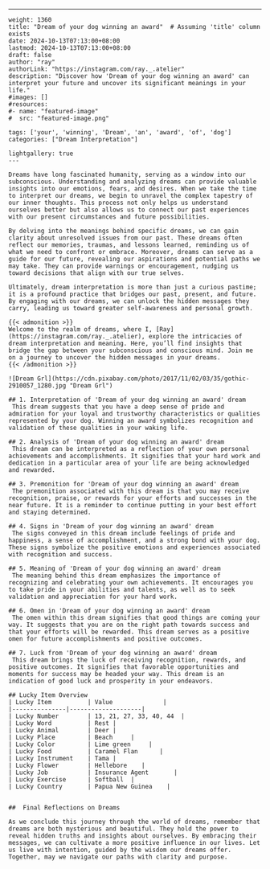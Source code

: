 ---
    weight: 1360
    title: "Dream of your dog winning an award"  # Assuming 'title' column exists
    date: 2024-10-13T07:13:00+08:00
    lastmod: 2024-10-13T07:13:00+08:00
    draft: false
    author: "ray"
    authorLink: "https://instagram.com/ray._.atelier"
    description: "Discover how 'Dream of your dog winning an award' can interpret your future and uncover its significant meanings in your life."
    #images: []
    #resources:
    #- name: "featured-image"
    #  src: "featured-image.png"
    
    tags: ['your', 'winning', 'Dream', 'an', 'award', 'of', 'dog']
    categories: ["Dream Interpretation"]
    
    lightgallery: true
    ---
    
    Dreams have long fascinated humanity, serving as a window into our subconscious. Understanding and analyzing dreams can provide valuable insights into our emotions, fears, and desires. When we take the time to interpret our dreams, we begin to unravel the complex tapestry of our inner thoughts. This process not only helps us understand ourselves better but also allows us to connect our past experiences with our present circumstances and future possibilities.
    
    By delving into the meanings behind specific dreams, we can gain clarity about unresolved issues from our past. These dreams often reflect our memories, traumas, and lessons learned, reminding us of what we need to confront or embrace. Moreover, dreams can serve as a guide for our future, revealing our aspirations and potential paths we may take. They can provide warnings or encouragement, nudging us toward decisions that align with our true selves.
    
    Ultimately, dream interpretation is more than just a curious pastime; it is a profound practice that bridges our past, present, and future. By engaging with our dreams, we can unlock the hidden messages they carry, leading us toward greater self-awareness and personal growth.
    
    {{< admonition >}}
    Welcome to the realm of dreams, where I, [Ray](https://instagram.com/ray._.atelier), explore the intricacies of dream interpretation and meaning. Here, you’ll find insights that bridge the gap between your subconscious and conscious mind. Join me on a journey to uncover the hidden messages in your dreams.
    {{< /admonition >}}
    
    ![Dream Grl](https://cdn.pixabay.com/photo/2017/11/02/03/35/gothic-2910057_1280.jpg "Dream Grl")
    
    ## 1. Interpretation of 'Dream of your dog winning an award' dream
     This dream suggests that you have a deep sense of pride and admiration for your loyal and trustworthy characteristics or qualities represented by your dog. Winning an award symbolizes recognition and validation of these qualities in your waking life.
    
    ## 2. Analysis of 'Dream of your dog winning an award' dream
     This dream can be interpreted as a reflection of your own personal achievements and accomplishments. It signifies that your hard work and dedication in a particular area of your life are being acknowledged and rewarded.
    
    ## 3. Premonition for 'Dream of your dog winning an award' dream
     The premonition associated with this dream is that you may receive recognition, praise, or rewards for your efforts and successes in the near future. It is a reminder to continue putting in your best effort and staying determined.
    
    ## 4. Signs in 'Dream of your dog winning an award' dream
     The signs conveyed in this dream include feelings of pride and happiness, a sense of accomplishment, and a strong bond with your dog. These signs symbolize the positive emotions and experiences associated with recognition and success.
    
    ## 5. Meaning of 'Dream of your dog winning an award' dream
     The meaning behind this dream emphasizes the importance of recognizing and celebrating your own achievements. It encourages you to take pride in your abilities and talents, as well as to seek validation and appreciation for your hard work.
    
    ## 6. Omen in 'Dream of your dog winning an award' dream
     The omen within this dream signifies that good things are coming your way. It suggests that you are on the right path towards success and that your efforts will be rewarded. This dream serves as a positive omen for future accomplishments and positive outcomes.
    
    ## 7. Luck from 'Dream of your dog winning an award' dream
     This dream brings the luck of receiving recognition, rewards, and positive outcomes. It signifies that favorable opportunities and moments for success may be headed your way. This dream is an indication of good luck and prosperity in your endeavors.
    
    ## Lucky Item Overview
    | Lucky Item          | Value              |
    |---------------|--------------------|
    | Lucky Number        | 13, 21, 27, 33, 40, 44  |
    | Lucky Word          | Rest |
    | Lucky Animal        | Deer |
    | Lucky Place         | Beach     |
    | Lucky Color         | Lime green     |
    | Lucky Food          | Caramel Flan      |
    | Lucky Instrument    | Tama |
    | Lucky Flower        | Hellebore    |
    | Lucky Job           | Insurance Agent       |
    | Lucky Exercise      | Softball  |
    | Lucky Country       | Papua New Guinea    |
    
    
    ##  Final Reflections on Dreams
    
    As we conclude this journey through the world of dreams, remember that dreams are both mysterious and beautiful. They hold the power to reveal hidden truths and insights about ourselves. By embracing their messages, we can cultivate a more positive influence in our lives. Let us live with intention, guided by the wisdom our dreams offer. Together, may we navigate our paths with clarity and purpose.
    